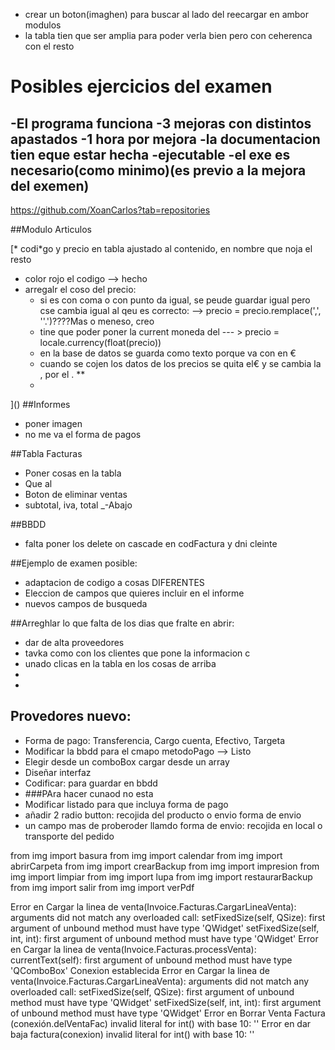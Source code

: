 
- crear un boton(imaghen) para buscar al lado del reecargar en ambor modulos
- la tabla tien  que ser amplia para poder verla bien pero con ceherenca  con el resto


# Posibles ejercicios del examen



-El programa funciona 
-3 mejoras con distintos apastados
-1 hora por mejora
-la documentacion tien eque estar hecha
-ejecutable
-el exe es necesario(como minimo)(es previo a la mejora del exemen)
-

https://github.com/XoanCarlos?tab=repositories

##Modulo Articulos

[* codi*go y precio en tabla ajustado al contenido, en nombre que noja el resto
* color rojo el codigo   --> hecho
* arregalr el coso del precio:
  * si es con coma o con punto da igual, se peude guardar igual pero cse cambia igual al qeu es correcto: --> precio = precio.remplace(',', ''.')????Mas o meneso, creo
  * tine que poder poner la current moneda del --- > precio = locale.currency(float(precio))
  * en la base de datos se guarda como texto porque va con en € 
  * cuando se cojen los datos de los precios se quita el€ y se cambia la , por el .
  ** 
  * 
]()
##Informes

* poner imagen
* no me va el forma de pagos

##Tabla Facturas
* Poner cosas en la tabla
* Que al 
* Boton de eliminar ventas
* subtotal, iva, total _-Abajo

##BBDD
* falta poner los delete on cascade en codFactura y dni cleinte

##Ejemplo de examen posible:
  * adaptacion de codigo a cosas DIFERENTES
  * Eleccion de campos que quieres incluir en el informe
  * nuevos campos de busqueda

##Arreghlar lo que falta de los dias que fralte en abrir:
  * dar de alta proveedores
  * tavka como con los clientes que pone la informacion c
  * unado clicas en la tabla en los cosas de arriba
  * 
  * 
## Provedores nuevo:
  * Forma de pago: Transferencia, Cargo cuenta, Efectivo, Targeta
  * Modificar la bbdd para el cmapo metodoPago --> Listo
  * Elegir desde un comboBox cargar desde un array
  * Diseñar interfaz
  * Codificar: para guardar en bbdd
  * ###PAra hacer cunaod no esta
  * Modificar listado para que incluya forma de pago
  * añadir 2 radio button: recojida del producto o envio forma de envio
  * un campo mas de proberoder llamdo forma de envio: recojida en local o transporte del pedido







from img import basura
from img import calendar
from img import abrirCarpeta
from img import crearBackup
from img import impresion
from img import limpiar
from img import lupa
from img import restaurarBackup
from img import salir
from img import verPdf






Error en Cargar la linea de venta(Invoice.Facturas.CargarLineaVenta):    
arguments did not match any overloaded call:
  setFixedSize(self, QSize): first argument of unbound method must have type 'QWidget'
  setFixedSize(self, int, int): first argument of unbound method must have type 'QWidget'
Error en Cargar la linea de venta(Invoice.Facturas.processVenta):    currentText(self): first argument of unbound method must have type 'QComboBox'
Conexion establecida
Error en Cargar la linea de venta(Invoice.Facturas.CargarLineaVenta):    arguments did not match any overloaded call:
  setFixedSize(self, QSize): first argument of unbound method must have type 'QWidget'
  setFixedSize(self, int, int): first argument of unbound method must have type 'QWidget'
Error en Borrar Venta Factura (conexión.delVentaFac)  invalid literal for int() with base 10: ''
Error en dar baja factura(conexion) invalid literal for int() with base 10: ''